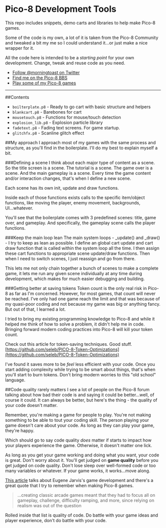 # Pico-8 Development Tools
This repo includes snippets, demo carts and libraries to help make Pico-8 games.

Some of the code is my own, a lot of it is taken from the Pico-8 Community and
tweaked a bit my me so I could understand it...or just make a nice wrapper for it.

All the code here is intended to be a *starting point* for your own development.
Change, tweak and reuse code as you need.

* [Follow @morningtoast on Twitter](http://twitter.com/morningtoast)
* [Find me on the Pico-8 BBS](http://www.lexaloffle.com/pico-8.php)
* [Play some of my Pico-8 games](http://morningtoast.itch.io/)

---

##Contents
* `boilterplate.p8` - Ready to go cart with basic structure and helpers
* `blankcart.p8` - Barebones for cart
* `mousetouch.p8` - Functions for mouse/touch detection
* `explosion_lib.p8` - Explosion particle library
* `fadetext.p8` - Fading text screens. For game startup.
* `glitchfx.p8` - Scanline glitch effect


##My approach
I approach most of my games with the same process and structure, as you'll find
in the boilerplate. I'll do my best to explain myself a bit.

###Defining a scene
I think about each major type of content as a scene. So the title screen
is a scene. The tutorial is a scene. The game over is a scene. And the main
gameplay is a scene. Every time the game content and/or interaction changes, that's
when I define a new scene.

Each scene has its own init, update and draw functions.

Inside each of those functions exists calls to the specific item/object functions,
like moving the player, enemy movement, backgrounds, UI...whatever.

You'll see that the boilerplate comes with 3 predefined scenes: title, game over,
and gameplay. And specifically, the gameplay scene calls the player functions.

###Keep the main loop lean
The main system loops - _update() and _draw() - I try to keep as lean
as possible. I define an global cart update and cart draw function that is
called within the system loop all the time. I then assign these cart functions
to appropriate scene update/draw functions. Then when I need to switch scenes, I just 
reassign and go from there.

This lets me not only chain together a bunch of scenes to make a complete game,
it lets me run any given scene individually at any time during development,
which makes for much easier debugging and building.


###Getting better at saving tokens
Token count is the only real risk in Pico-8 as far as I'm concerned. However, for
most games, that count will never be reached. I've only had one game reach the
limit and that was because of my quasi-poor coding and not because my game was
big or anything fancy. But out of that, I learned a lot.

I tried to bring my existing programming knowledge to Pico-8 and while it helped me
think of how to solve a problem, it didn't help me in code. Bringing forward
modern coding practices into Pico-8 will kill your token count. 

Check out this article for token-saving techniques. Good stuff.
[https://github.com/seleb/PICO-8-Token-Optimizations](https://github.com/seleb/PICO-8-Token-Optimizations)

I've found it saves more to be *feel* less efficient with your code. Once you start
adding complexity while trying to be smart about things, that's when you'll start
to burn tokens. Don't bring modern worries to this "old school" language.

##Code quality rarely matters
I see a lot of people on the Pico-8 forum talking about how bad their code is
and saying it could be better...well, of course it could. It can always be
better, but here's the thing - the quality of your code doesn't matter.

Remember, you're making a game for people to play. You're not making something
to be able to tout your coding skill. The person playing your game doesn't care
about your code. As long as they can play your game, they're happy.

Which should go to say code quality *does* matter if starts to impact
how your players experience the game. Otherwise, it doesn't matter one lick.

As long as you get your game working and doing what you want, your code is
great. Don't worry about it. You'll get judged on **game quality** before you get
judged on code quality. Don't lose sleep over well-formed code or too many variables
or whatever. If your game works, it works...move along.

[This article](http://www.gameinformer.com/b/news/archive/2014/03/20/robotron-2084-creator-eugene-jarvis-breaks-down-the-arcade-classic.aspx) talks about Eugene Jarvis's game development and there's a great quote that I try
to remember when making Pico-8 games.

> ...creating classic arcade games meant that they had to focus all on gameplay, challenge, difficulty ramping, and more, since relying on realism was out of the question

Rolled inside that list is quality of code. Do battle with your game ideas and
player experience, don't do battle with your code.